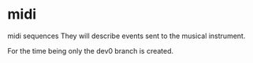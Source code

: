 # midi
midi sequences
They will describe events sent to the musical instrument.

For the time being only the dev0 branch is created.
